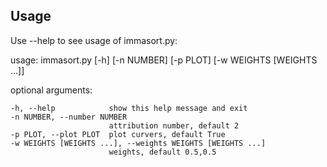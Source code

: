 ## Usage

Use --help to see usage of immasort.py:

usage: immasort.py [-h] [-n NUMBER] [-p PLOT] [-w WEIGHTS [WEIGHTS ...]]

optional arguments:

    -h, --help            show this help message and exit
    -n NUMBER, --number NUMBER
                          attribution number, default 2 
    -p PLOT, --plot PLOT  plot curvers, default True
    -w WEIGHTS [WEIGHTS ...], --weights WEIGHTS [WEIGHTS ...]
                          weights, default 0.5,0.5

